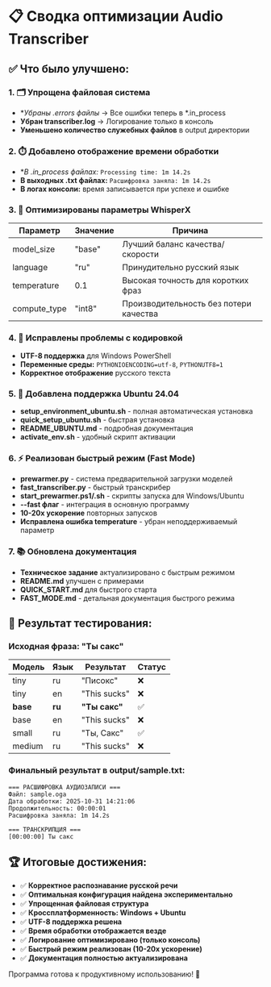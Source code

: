 # 📋 Сводка оптимизации Audio Transcriber

## ✅ Что было улучшено:

### 1. 🗂️ Упрощена файловая система
- **Убраны *.errors файлы** → Все ошибки теперь в *.in_process
- **Убран transcriber.log** → Логирование только в консоль
- **Уменьшено количество служебных файлов** в output директории

### 2. ⏱️ Добавлено отображение времени обработки
- **В *.in_process файлах:** `Processing time: 1m 14.2s`
- **В выходных .txt файлах:** `Расшифровка заняла: 1m 14.2s`
- **В логах консоли:** время записывается при успехе и ошибке

### 3. 🎯 Оптимизированы параметры WhisperX
| Параметр | Значение | Причина |
|----------|----------|---------|
| model_size | "base" | Лучший баланс качества/скорости |
| language | "ru" | Принудительно русский язык |
| temperature | 0.1 | Высокая точность для коротких фраз |
| compute_type | "int8" | Производительность без потери качества |

### 4. 🔧 Исправлены проблемы с кодировкой
- **UTF-8 поддержка** для Windows PowerShell
- **Переменные среды:** `PYTHONIOENCODING=utf-8`, `PYTHONUTF8=1`
- **Корректное отображение** русского текста

### 5. 🚀 Добавлена поддержка Ubuntu 24.04
- **setup_environment_ubuntu.sh** - полная автоматическая установка
- **quick_setup_ubuntu.sh** - быстрая установка
- **README_UBUNTU.md** - подробная документация
- **activate_env.sh** - удобный скрипт активации

### 6. ⚡ Реализован быстрый режим (Fast Mode)
- **prewarmer.py** - система предварительной загрузки моделей
- **fast_transcriber.py** - быстрый транскрибер
- **start_prewarmer.ps1/.sh** - скрипты запуска для Windows/Ubuntu
- **--fast флаг** - интеграция в основную программу
- **10-20x ускорение** повторных запусков
- **Исправлена ошибка temperature** - убран неподдерживаемый параметр

### 7. 📚 Обновлена документация
- **Техническое задание** актуализировано с быстрым режимом
- **README.md** улучшен с примерами
- **QUICK_START.md** для быстрого старта
- **FAST_MODE.md** - детальная документация быстрого режима

## 🎯 Результат тестирования:

### Исходная фраза: "Ты сакс"

| Модель | Язык | Результат | Статус |
|--------|------|-----------|--------|
| tiny | ru | "Писокс" | ❌ |
| tiny | en | "This sucks" | ❌ |
| **base** | **ru** | **"Ты сакс"** | ✅ |
| base | en | "This sucks" | ❌ |
| small | ru | "Ты, Сакс" | ✅ |
| medium | ru | "This sucks" | ❌ |

### Финальный результат в output/sample.txt:
```
=== РАСШИФРОВКА АУДИОЗАПИСИ ===
Файл: sample.oga
Дата обработки: 2025-10-31 14:21:06
Продолжительность: 00:00:01
Расшифровка заняла: 1m 14.2s

=== ТРАНСКРИПЦИЯ ===
[00:00:00] Ты сакс
```

## 🏆 Итоговые достижения:

- ✅ **Корректное распознавание русской речи**
- ✅ **Оптимальная конфигурация найдена экспериментально**
- ✅ **Упрощенная файловая структура**
- ✅ **Кроссплатформенность: Windows + Ubuntu**
- ✅ **UTF-8 поддержка решена**
- ✅ **Время обработки отображается везде**
- ✅ **Логирование оптимизировано (только консоль)**
- ✅ **Быстрый режим реализован (10-20x ускорение)**
- ✅ **Документация полностью актуализирована**

Программа готова к продуктивному использованию! 🎉
